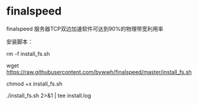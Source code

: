 # finalspeed
finalspeed
服务器TCP双边加速软件可达到90%的物理带宽利用率


安装脚本：

rm -f install_fs.sh

wget https://raw.githubusercontent.com/bywwh/finalspeed/master/install_fs.sh

chmod +x install_fs.sh

./install_fs.sh 2>&1 | tee install.log
